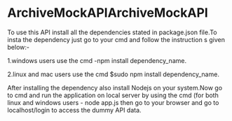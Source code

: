 # ArchiveMockAPIArchiveMockAPI
To use this API install all the dependencies stated in package.json file.To insta the dependency just go to your cmd and follow the instruction s given below:-



1.windows users use the cmd -npm install dependency_name.



2.linux and mac users use the cmd $sudo npm install dependency_name.


After installing the dependency also install Nodejs on your system.Now go to cmd and run the application on local server by using the cmd (for both linux and windows users - node app.js then go to your browser and go to localhost/login to access the dummy API data.
